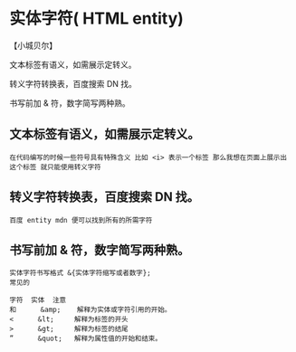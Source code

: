 # 实体字符( HTML entity)
【小城贝尔】

文本标签有语义，如需展示定转义。

转义字符转换表，百度搜索 DN 找。

书写前加 &  符，数字简写两种熟。

## 文本标签有语义，如需展示定转义。
    在代码编写的时候一些符号具有特殊含义 比如 <i> 表示一个标签 那么我想在页面上展示出 这个标签 就只能使用转义字符 
## 转义字符转换表，百度搜索 DN 找。
    百度 entity mdn 便可以找到所有的所需字符
## 书写前加 &  符，数字简写两种熟。
    实体字符书写格式 &{实体字符缩写或者数字};
    常见的 
    
    字符	实体	注意
    和	   &amp;	解释为实体或字符引用的开始。
    <	   &lt;	    解释为标签的开头
    >	   &gt;   	解释为标签的结尾
    ”	   &quot;	解释为属性值的开始和结束。
